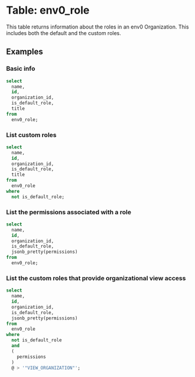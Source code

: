 # Table: env0_role

This table returns information about the roles in an env0 Organization. This includes both the default and the custom roles.

## Examples

### Basic info

```sql
select
  name,
  id,
  organization_id,
  is_default_role,
  title
from
  env0_role;
```

### List custom roles

```sql
select
  name,
  id,
  organization_id,
  is_default_role,
  title
from
  env0_role
where
  not is_default_role;
```

### List the permissions associated with a role

```sql
select
  name,
  id,
  organization_id,
  is_default_role,
  jsonb_pretty(permissions)
from
  env0_role;
```

### List the custom roles that provide organizational view access

```sql
select
  name,
  id,
  organization_id,
  is_default_role,
  jsonb_pretty(permissions)
from
  env0_role
where
  not is_default_role
  and
  (
    permissions
  )
  @ > '"VIEW_ORGANIZATION"';
```
